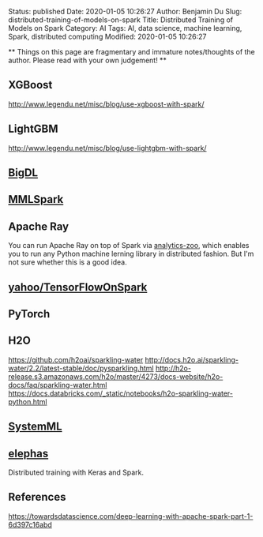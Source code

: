 Status: published
Date: 2020-01-05 10:26:27
Author: Benjamin Du
Slug: distributed-training-of-models-on-spark
Title: Distributed Training of Models on Spark
Category: AI
Tags: AI, data science, machine learning, Spark, distributed computing
Modified: 2020-01-05 10:26:27

**
Things on this page are fragmentary and immature notes/thoughts of the author.
Please read with your own judgement!
**

## XGBoost

http://www.legendu.net/misc/blog/use-xgboost-with-spark/

## LightGBM

http://www.legendu.net/misc/blog/use-lightgbm-with-spark/

## [BigDL](https://github.com/intel-analytics/BigDL)

## [MMLSpark](https://github.com/Azure/mmlspark)

## Apache Ray

You can run Apache Ray on top of Spark via 
[analytics-zoo](https://github.com/intel-analytics/analytics-zoo),
which enables you to run any Python machine lerning library in distributed fashion.
But I'm not sure whether this is a good idea.

## [yahoo/TensorFlowOnSpark](https://github.com/yahoo/TensorFlowOnSpark)

## PyTorch

## H2O

https://github.com/h2oai/sparkling-water
http://docs.h2o.ai/sparkling-water/2.2/latest-stable/doc/pysparkling.html
http://h2o-release.s3.amazonaws.com/h2o/master/4273/docs-website/h2o-docs/faq/sparkling-water.html
https://docs.databricks.com/_static/notebooks/h2o-sparkling-water-python.html

## [SystemML](https://github.com/apache/systemml)

## [elephas](https://github.com/maxpumperla/elephas)

Distributed training with Keras and Spark.

## References

https://towardsdatascience.com/deep-learning-with-apache-spark-part-1-6d397c16abd
